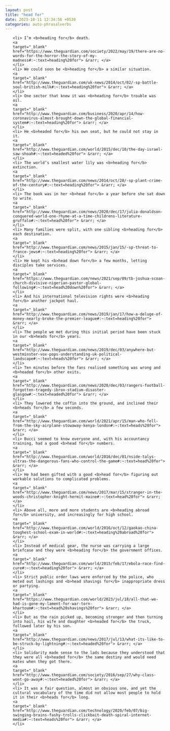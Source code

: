 ```yaml
---
layout: post
title: "head for"
date: 2023-10-11 12:34:56 +0530
categories: auto-phrasalverbs
---
```

<ol>

    <li> I’m <b>heading for</b> death.
    <a 
    target="_blank" 
    href="https://www.theguardian.com/society/2022/may/19/there-are-no-words-for-the-horror-the-story-of-my-madness#:~:text=heading%20for"> &rarr; </a>
    </li>
    <li> We could soon be <b>heading for</b> a similar situation.
    <a 
    target="_blank" 
    href="http://www.theguardian.com/uk-news/2014/oct/02/-sp-battle-soul-british-milk#:~:text=heading%20for"> &rarr; </a>
    </li>
    <li> One sector that knew it was <b>heading for</b> trouble was oil.
    <a 
    target="_blank" 
    href="http://www.theguardian.com/business/2020/apr/14/how-coronavirus-almost-brought-down-the-global-financial-system#:~:text=heading%20for"> &rarr; </a>
    </li>
    <li> He <b>headed for</b> his own seat, but he could not stay in it.
    <a 
    target="_blank" 
    href="http://www.theguardian.com/world/2015/dec/10/the-day-israel-saw-shoah#:~:text=headed%20for"> &rarr; </a>
    </li>
    <li> The world’s smallest water lily was <b>heading for</b> extinction.
    <a 
    target="_blank" 
    href="http://www.theguardian.com/news/2014/oct/28/-sp-plant-crime-of-the-century#:~:text=heading%20for"> &rarr; </a>
    </li>
    <li> The book was in her <b>head for</b> a year before she sat down to write.
    <a 
    target="_blank" 
    href="http://www.theguardian.com/news/2020/dec/17/julia-donaldson-conquered-world-one-rhyme-at-a-time-childrens-literature-gruffalo#:~:text=head%20for"> &rarr; </a>
    </li>
    <li> Many families were split, with one sibling <b>heading for</b> each destination.
    <a 
    target="_blank" 
    href="http://www.theguardian.com/news/2015/jan/15/-sp-threat-to-france-jews#:~:text=heading%20for"> &rarr; </a>
    </li>
    <li> He kept his <b>head down for</b> a few months, letting disciples take services.
    <a 
    target="_blank" 
    href="https://www.theguardian.com/news/2021/sep/09/tb-joshua-scoan-church-divisive-nigerian-pastor-global-following#:~:text=head%20down%20for"> &rarr; </a>
    </li>
    <li> And his international television rights were <b>heading for</b> another jackpot haul.
    <a 
    target="_blank" 
    href="http://www.theguardian.com/news/2019/jan/17/how-a-deluge-of-money-nearly-broke-the-premier-league#:~:text=heading%20for"> &rarr; </a>
    </li>
    <li> The people we met during this initial period have been stuck in our <b>heads for</b> years.
    <a 
    target="_blank" 
    href="http://www.theguardian.com/news/2019/dec/03/anywhere-but-westminster-vox-pops-understanding-uk-political-landscape#:~:text=heads%20for"> &rarr; </a>
    </li>
    <li> Ten minutes before the fans realised something was wrong and <b>headed for</b> other exits.
    <a 
    target="_blank" 
    href="http://www.theguardian.com/news/2020/dec/03/rangers-football-forgotten-tragedy-ibrox-stadium-disaster-glasgow#:~:text=headed%20for"> &rarr; </a>
    </li>
    <li> They lowered the coffin into the ground, and inclined their <b>heads for</b> a few seconds.
    <a 
    target="_blank" 
    href="http://www.theguardian.com/world/2021/apr/15/man-who-fell-from-the-sky-airplane-stowaway-kenya-london#:~:text=heads%20for"> &rarr; </a>
    </li>
    <li> Bucci seemed to know everyone and, with his accountancy training, had a good <b>head for</b> numbers.
    <a 
    target="_blank" 
    href="http://www.theguardian.com/world/2016/dec/01/nside-talys-ultras-the-dangerous-fans-who-control-the-game#:~:text=head%20for"> &rarr; </a>
    </li>
    <li> He had been gifted with a good <b>head for</b> figuring out workable solutions to complicated problems.
    <a 
    target="_blank" 
    href="http://www.theguardian.com/news/2017/mar/15/stranger-in-the-woods-christopher-knight-hermit-maine#:~:text=head%20for"> &rarr; </a>
    </li>
    <li> Above all, more and more students are <b>heading abroad for</b> university, and increasingly for high school.
    <a 
    target="_blank" 
    href="http://www.theguardian.com/world/2016/oct/12/gaokao-china-toughest-school-exam-in-world#:~:text=heading%20abroad%20for"> &rarr; </a>
    </li>
    <li> Instead of medical gear, the nurse was carrying a large briefcase and they were <b>heading for</b> the government offices.
    <a 
    target="_blank" 
    href="http://www.theguardian.com/world/2015/feb/17/ebola-race-find-cure#:~:text=heading%20for"> &rarr; </a>
    </li>
    <li> Strict public order laws were enforced by the police, who meted out lashings and <b>head shavings for</b> inappropriate dress or partying.
    <a 
    target="_blank" 
    href="https://www.theguardian.com/world/2023/jul/18/all-that-we-had-is-gone-my-lament-for-war-torn-khartoum#:~:text=head%20shavings%20for"> &rarr; </a>
    </li>
    <li> But as the rain picked up, becoming stronger and then turning into hail, his wife and daughter <b>headed for</b> the truck, followed later by his son.
    <a 
    target="_blank" 
    href="http://www.theguardian.com/news/2017/jul/13/what-its-like-to-be-struck-by-lightning#:~:text=headed%20for"> &rarr; </a>
    </li>
    <li> Solidarity made sense to the lads because they understood that they were all <b>headed for</b> the same destiny and would need mates when they got there.
    <a 
    target="_blank" 
    href="http://www.theguardian.com/society/2016/sep/27/why-class-wont-go-away#:~:text=headed%20for"> &rarr; </a>
    </li>
    <li> It was a fair question, almost an obvious one, and yet the cultural vocabulary of the time did not allow most people to hold it in their <b>heads for</b> long.
    <a 
    target="_blank" 
    href="http://www.theguardian.com/technology/2020/feb/07/big-swinging-brains-fashy-trolls-clickbait-death-spiral-internet-media#:~:text=heads%20for"> &rarr; </a>
    </li>